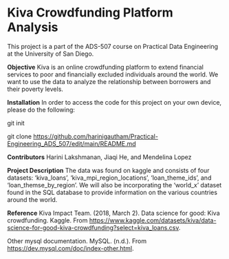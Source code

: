 # Kiva Crowdfunding Platform Analysis
This project is a part of the ADS-507 course on Practical Data Engineering at the University of San Diego.

**Objective**
Kiva is an online crowdfunding platform to extend financial services to poor and financially excluded individuals around the world. We want to use the data to analyze the relationship between borrowers and their poverty levels. 

**Installation**
In order to access the code for this project on your own device, please do the following:

git init

git clone https://github.com/harinigautham/Practical-Engineering_ADS_507/edit/main/README.md

**Contributors**
Harini Lakshmanan, Jiaqi He, and Mendelina Lopez

**Project Description**
The data was found on kaggle and consists of four datasets: ‘kiva_loans’, ‘kiva_mpi_region_locations’, ‘loan_theme_ids’, and ‘loan_themse_by_region’. We will also be incorporating the ‘world_x’ dataset found in the SQL database to provide information on the various countries around the world. 

**Reference**
Kiva Impact Team. (2018, March 2). Data science for good: Kiva crowdfunding. Kaggle. From https://www.kaggle.com/datasets/kiva/data-science-for-good-kiva-crowdfunding?select=kiva_loans.csv.

Other mysql documentation. MySQL. (n.d.). From https://dev.mysql.com/doc/index-other.html. 
